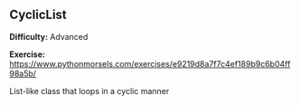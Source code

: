 ## CyclicList

**Difficulty:** Advanced

**Exercise:** https://www.pythonmorsels.com/exercises/e9219d8a7f7c4ef189b9c6b04ff98a5b/

List-like class that loops in a cyclic manner
    